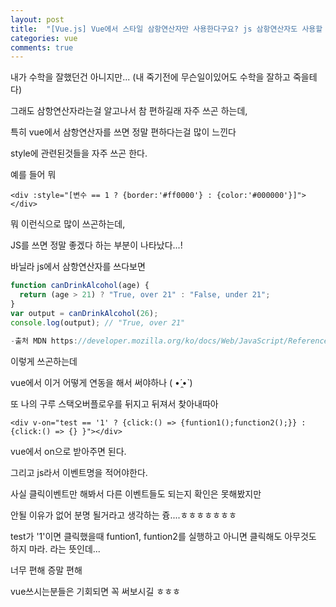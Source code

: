 ```yaml
---
layout: post
title:  "[Vue.js] Vue에서 스타일 삼항연산자만 사용한다구요? js 삼항연산자도 사용할 수 있음ლ|'ー'ლ|"
categories: vue 
comments: true
---
```












내가 수학을 잘했던건 아니지만... (내 죽기전에 무슨일이있어도 수학을 잘하고 죽을테다)

그래도 삼항연산자라는걸 알고나서 참 편하길래 자주 쓰곤 하는데,

특히 vue에서 삼항연산자를 쓰면 정말 편하다는걸 많이 느낀다



style에 관련된것들을 자주 쓰곤 한다.

예를 들어 뭐

~~~
<div :style="[변수 == 1 ? {border:'#ff0000'} : {color:'#000000'}]"></div>
~~~

뭐 이런식으로 많이 쓰곤하는데,



JS를 쓰면 정말 좋겠다 하는 부분이 나타났다...!

바닐라 js에서 삼항연산자를 쓰다보면

~~~javascript
function canDrinkAlcohol(age) {
  return (age > 21) ? "True, over 21" : "False, under 21";
}
var output = canDrinkAlcohol(26);
console.log(output); // "True, over 21"

-출처 MDN https://developer.mozilla.org/ko/docs/Web/JavaScript/Reference/Operators/Conditional_Operator
~~~

이렇게 쓰곤하는데



vue에서 이거 어떻게 연동을 해서 써야하나 ( •́ ̯•̀ ) 

또 나의 구루 스택오버플로우를 뒤지고 뒤져서 찾아내따아



~~~vue
<div v-on="test == '1' ? {click:() => {funtion1();function2();}} : {click:() => {} }"></div>
~~~

vue에서 on으로 받아주면 된다. 

그리고 js라서 이벤트명을 적어야한다. 

사실 클릭이벤트만 해봐서 다른 이벤트들도 되는지 확인은 못해봤지만 

안될 이유가 없어 분명 될거라고 생각하는 즁....ㅎㅎㅎㅎㅎㅎㅎ

test가 '1'이면 클릭했을때 funtion1, funtion2를 실행하고 아니면 클릭해도 아무것도 하지 마라. 라는 뜻인데...

너무 편해 증말 편해 



vue쓰시는분들은 기회되면 꼭 써보시길 ㅎㅎㅎ





